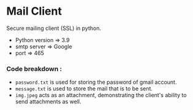 # Mail Client

Secure mailing client (SSL) in python.

* Python version => 3.9
* smtp server => Google
* port => 465

### Code breakdown :
* `password.txt` is used for storing the password of gmail account.
* `message.txt` is used to store the mail that is to be sent.
* `img.jpeg` acts as an attachment, demonstrating the client's ability to send attachments as well.
